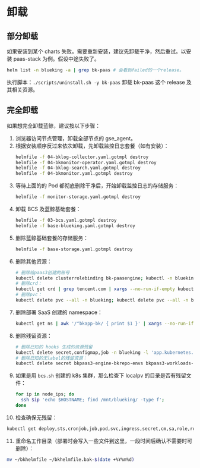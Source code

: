 # 卸载
## 部分卸载

如果安装到某个 charts 失败。需要重新安装，建议先卸载干净，然后重试。以安装 paas-stack 为例。假设中途失败了。
```  bash
helm list -n blueking -a | grep bk-paas # 会看到failed的一个release。
```

执行脚本：`./scripts/uninstall.sh -y bk-paas` 卸载 bk-paas 这个 release 及其相关资源。

## 完全卸载
如果想完全卸载蓝鲸，建议按以下步骤：

1. 浏览器访问节点管理，卸载全部节点的 gse_agent。
2. 根据安装顺序反过来依次卸载，先卸载监控日志套餐（如有安装）：
   ``` bash
   helmfile -f 04-bklog-collector.yaml.gotmpl destroy
   helmfile -f 04-bkmonitor-operator.yaml.gotmpl destroy
   helmfile -f 04-bklog-search.yaml.gotmpl destroy
   helmfile -f 04-bkmonitor.yaml.gotmpl destroy
3. 等待上面的的 Pod 都彻底删除干净后，开始卸载监控日志的存储服务：
   ``` bash
   helmfile -f monitor-storage.yaml.gotmpl destroy
   ```
4. 卸载 BCS 及蓝鲸基础套餐：
   ``` bash
   helmfile -f 03-bcs.yaml.gotmpl destroy
   helmfile -f base-blueking.yaml.gotmpl destroy
   ```
5. 删除蓝鲸基础套餐的存储服务：
   ``` bash
   helmfile -f base-storage.yaml.gotmpl destroy
   ```
6. 删除其他资源：
   ``` bash
   # 删除给paas3创建的账号
   kubectl delete clusterrolebinding bk-paasengine; kubectl -n blueking delete sa bk-paasengine;
   # 删除crd：
   kubectl get crd | grep tencent.com | xargs --no-run-if-empty kubectl delete crd
   # 删除pvc：
   kubectl delete pvc --all -n blueking; kubectl delete pvc --all -n bcs-system
   ```
7. 删除部署 SaaS 创建的 namespace：
   ``` bash
   kubectl get ns | awk '/^bkapp-bk/ { print $1 }' | xargs --no-run-if-empty kubectl delete ns
   ```
8. 删除残留资源：
   ``` bash
   # 删除已知的 hooks 生成的资源残留
   kubectl delete secret,configmap,job -n blueking -l 'app.kubernetes.io/instance in (bk-job,bk-repo,bk-paas)'
   # 删除已知的无label的残留资源：
   kubectl delete secret bkpaas3-engine-bkrepo-envs bkpaas3-workloads-bkrepo-envs -n blueking ; kubectl delete configmap bk-log-search-builtin-collect-configmap bk-log-search-grafana-ini bkpaas3-apiserver-3rd-apps -n blueking
   ```
9. 如果是用 `bcs.sh` 创建的 k8s 集群，那么检查下 localpv 的目录是否有残留文件：
   ``` bash
   for ip in node_ips; do
     ssh $ip 'echo $HOSTNAME; find /mnt/blueking/ -type f';
   done
   ```
10. 检查确保无残留：
   ``` bash
   kubectl get deploy,sts,cronjob,job,pod,svc,ingress,secret,cm,sa,role,rolebinding,pvc -n blueking
   ```
11. 重命名工作目录（部署时会写入一些文件到这里，一段时间后确认不需要时可删除）：
   ``` bash
   mv ~/bkhelmfile ~/bkhelmfile.bak-$(date +%Y%m%d)
   ```
